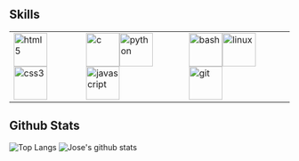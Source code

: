 ## Skills

<!-- | | | | 
| :--: | :--: | :--: |
| <img src="https://devicons.github.io/devicon/devicon.git/icons/html5/html5-original-wordmark.svg" alt="html5" width="40" height="40"/><img src="https://devicons.github.io/devicon/devicon.git/icons/css3/css3-original-wordmark.svg" alt="css3" width="40" height="40"/> | <img src="https://devicons.github.io/devicon/devicon.git/icons/c/c-original.svg" alt="c" width="40" height="40"/><img src="https://devicons.github.io/devicon/devicon.git/icons/python/python-original.svg" alt="python" width="40" height="40"/><img src="https://devicons.github.io/devicon/devicon.git/icons/javascript/javascript-original.svg" alt="javascript" width="40" height="40"/> | <img src="https://www.vectorlogo.zone/logos/gnu_bash/gnu_bash-icon.svg" alt="bash" width="40" height="40"/><img src="https://devicons.github.io/devicon/devicon.git/icons/linux/linux-original.svg" alt="linux" width="40" height="40"/> </a><img src="https://www.vectorlogo.zone/logos/git-scm/git-scm-icon.svg" alt="git" width="40" height="40"/> | -->

<table>
	<tbody>
		<td>
			<img src="https://devicons.github.io/devicon/devicon.git/icons/html5/html5-original-wordmark.svg" alt="html5" width="60" height="60"/><img src="https://devicons.github.io/devicon/devicon.git/icons/css3/css3-original-wordmark.svg" alt="css3" width="60" height="60"/> 
		</td>
		<td>
			<img src="https://devicons.github.io/devicon/devicon.git/icons/c/c-original.svg" alt="c" width="60" height="60"/><img src="https://devicons.github.io/devicon/devicon.git/icons/python/python-original.svg" alt="python" width="60" height="60"/><img src="https://devicons.github.io/devicon/devicon.git/icons/javascript/javascript-original.svg" alt="javascript" width="60" height="60"/>		
		</td>
		<td>
			<img src="https://www.vectorlogo.zone/logos/gnu_bash/gnu_bash-icon.svg" alt="bash" width="60" height="60"/><img src="https://devicons.github.io/devicon/devicon.git/icons/linux/linux-original.svg" alt="linux" width="60" height="60"/> </a><img src="https://www.vectorlogo.zone/logos/git-scm/git-scm-icon.svg" alt="git" width="60" height="60"/> 
		</td>
	</tbody>	
</table>

## Github Stats 

![Top Langs](https://github-readme-stats.vercel.app/api/top-langs/?username=JParrales&layout=compact&hide_border=true&count_private=true&langs_count=8)
![Jose's github stats](https://github-readme-stats.vercel.app/api?username=JParrales&count_private=true&show_icons=true&hide_border=true)